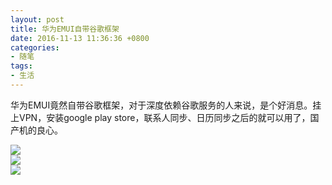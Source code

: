 ```yaml
---
layout: post
title: 华为EMUI自带谷歌框架
date: 2016-11-13 11:36:36 +0800
categories:
- 随笔
tags:
- 生活
---
```


华为EMUI竟然自带谷歌框架，对于深度依赖谷歌服务的人来说，是个好消息。挂上VPN，安装google play store，联系人同步、日历同步之后的就可以用了，国产机的良心。    

![](https://github.com/bh3nvn/bh3nvn.github.io/raw/master/image/2016/2016-11-13-01.png)     	
![](https://github.com/bh3nvn/bh3nvn.github.io/raw/master/image/2016/2016-11-13-02.png)     	
![](https://github.com/bh3nvn/bh3nvn.github.io/raw/master/image/2016/2016-11-13-03.png)     	
 	
